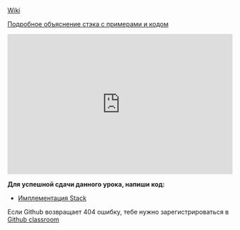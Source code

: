 <a href="https://ru.wikipedia.org/wiki/%D0%A1%D1%82%D0%B5%D0%BA#:~:text=stack%20%E2%80%94%20%D1%81%D1%82%D0%BE%D0%BF%D0%BA%D0%B0%3B%20%D1%87%D0%B8%D1%82%D0%B0%D0%B5%D1%82%D1%81%D1%8F%20%D1%81%D1%82%D1%8D%D0%BA),%D0%B2%D1%82%D0%BE%D1%80%D1%83%D1%8E%20%D1%81%D0%B2%D0%B5%D1%80%D1%85%D1%83%2C%20%D0%BD%D1%83%D0%B6%D0%BD%D0%BE%20%D1%81%D0%BD%D1%8F%D1%82%D1%8C%20%D0%B2%D0%B5%D1%80%D1%85%D0%BD%D1%8E%D1%8E.">Wiki</a>    




<a href="https://webdevblog.ru/kak-realizovat-stek-v-python/">Подробное объяснение стэка с примерами и кодом</a>   

<iframe width="100%" height="315" src="https://www.youtube.com/embed/I2ygxgPu4YY" frameborder="0" allow="accelerometer; autoplay; encrypted-media; gyroscope; picture-in-picture" allowfullscreen></iframe>

**Для успешной сдачи данного урока, напиши код:**   
- <a href="https://github.com/alem-classroom/student-algo-1-${GITHUB_LOGIN}/tree/master/stack" class="repo-button">Имплементация Stack</a>   


Если Github возвращает 404 ошибку, тебе нужно зарегистрироваться в <a href="https://classroom.github.com/a/QaSKclaO">Github classroom</a>   


